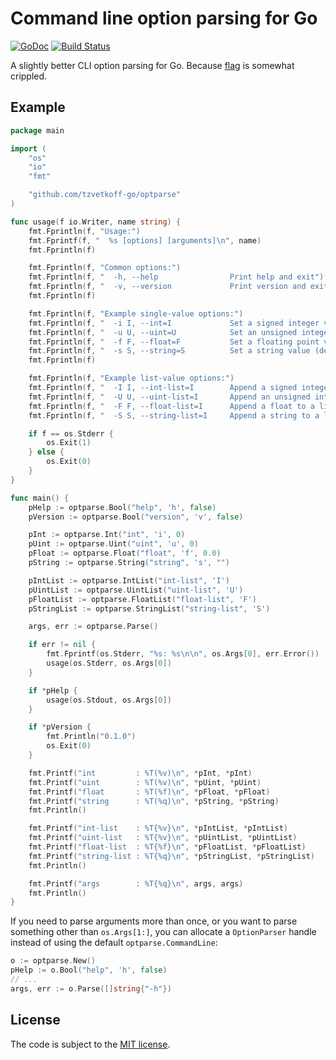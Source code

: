 # Command line option parsing for Go

[![GoDoc](https://godoc.org/github.com/tzvetkoff-go/optparse?status.svg)](http://godoc.org/github.com/tzvetkoff-go/optparse)
[![Build Status](https://travis-ci.org/tzvetkoff-go/optparse.svg?branch=master)](https://travis-ci.org/tzvetkoff-go/optparse)

A slightly better CLI option parsing for Go.
Because [flag](https://golang.org/pkg/flag/) is somewhat crippled.

## Example

``` go
package main

import (
	"os"
	"io"
	"fmt"

	"github.com/tzvetkoff-go/optparse"
)

func usage(f io.Writer, name string) {
	fmt.Fprintln(f, "Usage:")
	fmt.Fprintf(f, "  %s [options] [arguments]\n", name)
	fmt.Fprintln(f)

	fmt.Fprintln(f, "Common options:")
	fmt.Fprintln(f, "  -h, --help                Print help and exit")
	fmt.Fprintln(f, "  -v, --version             Print version and exit")
	fmt.Fprintln(f)

	fmt.Fprintln(f, "Example single-value options:")
	fmt.Fprintln(f, "  -i I, --int=I             Set a signed integer value (default: 0)")
	fmt.Fprintln(f, "  -u U, --uint=U            Set an unsigned integer value (default: 0)")
	fmt.Fprintln(f, "  -f F, --float=F           Set a floating point value (default: 0.0)")
	fmt.Fprintln(f, "  -s S, --string=S          Set a string value (default: \"\")")
	fmt.Fprintln(f)

	fmt.Fprintln(f, "Example list-value options:")
	fmt.Fprintln(f, "  -I I, --int-list=I        Append a signed integer to a list")
	fmt.Fprintln(f, "  -U U, --uint-list=I       Append an unsigned integer to a list")
	fmt.Fprintln(f, "  -F F, --float-list=I      Append a float to a list")
	fmt.Fprintln(f, "  -S S, --string-list=I     Append a string to a list")

	if f == os.Stderr {
		os.Exit(1)
	} else {
		os.Exit(0)
	}
}

func main() {
	pHelp := optparse.Bool("help", 'h', false)
	pVersion := optparse.Bool("version", 'v', false)

	pInt := optparse.Int("int", 'i', 0)
	pUint := optparse.Uint("uint", 'u', 0)
	pFloat := optparse.Float("float", 'f', 0.0)
	pString := optparse.String("string", 's', "")

	pIntList := optparse.IntList("int-list", 'I')
	pUintList := optparse.UintList("uint-list", 'U')
	pFloatList := optparse.FloatList("float-list", 'F')
	pStringList := optparse.StringList("string-list", 'S')

	args, err := optparse.Parse()

	if err != nil {
		fmt.Fprintf(os.Stderr, "%s: %s\n\n", os.Args[0], err.Error())
		usage(os.Stderr, os.Args[0])
	}

	if *pHelp {
		usage(os.Stdout, os.Args[0])
	}

	if *pVersion {
		fmt.Println("0.1.0")
		os.Exit(0)
	}

	fmt.Printf("int         : %T(%v)\n", *pInt, *pInt)
	fmt.Printf("uint        : %T(%v)\n", *pUint, *pUint)
	fmt.Printf("float       : %T(%f)\n", *pFloat, *pFloat)
	fmt.Printf("string      : %T(%q)\n", *pString, *pString)
	fmt.Println()

	fmt.Printf("int-list    : %T{%v}\n", *pIntList, *pIntList)
	fmt.Printf("uint-list   : %T{%v}\n", *pUintList, *pUintList)
	fmt.Printf("float-list  : %T{%f}\n", *pFloatList, *pFloatList)
	fmt.Printf("string-list : %T{%q}\n", *pStringList, *pStringList)
	fmt.Println()

	fmt.Printf("args        : %T{%q}\n", args, args)
	fmt.Println()
}
```

If you need to parse arguments more than once, or you want to parse something other than `os.Args[1:]`, you can allocate a `OptionParser` handle instead of using the default `optparse.CommandLine`:

``` go
o := optparse.New()
pHelp := o.Bool("help", 'h', false)
// ...
args, err := o.Parse([]string{"-h"})
```

## License

The code is subject to the [MIT license](https://opensource.org/licenses/MIT).
